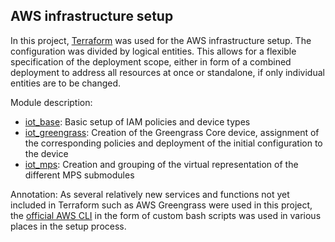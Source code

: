## AWS infrastructure setup

In this project, [Terraform](https://www.terraform.io/) was used for the AWS
infrastructure setup. The configuration was divided by logical entities. This
allows for a flexible specification of the deployment scope, either in form of
a combined deployment to address all resources at once or standalone, if only
individual entities are to be changed.

Module description:
- [iot_base](https://github.com/CVH-Lernfabrik/serverless_plc/tree/master/aws/infrastructure/iot_base): Basic setup of IAM policies and device types
- [iot_greengrass](https://github.com/CVH-Lernfabrik/serverless_plc/tree/master/aws/infrastructure/iot_greengrass): Creation of the Greengrass Core device, assignment of the corresponding policies and deployment of the initial configuration to the device
- [iot_mps](https://github.com/CVH-Lernfabrik/serverless_plc/tree/master/aws/infrastructure/iot_mps): Creation and grouping of the virtual representation of the different MPS submodules

Annotation: As several relatively new services and functions not yet included in
Terraform such as AWS Greengrass were used in this project, the
[official AWS CLI](https://aws.amazon.com/cli/) in the form of custom bash
scripts was used in various places in the setup process.

